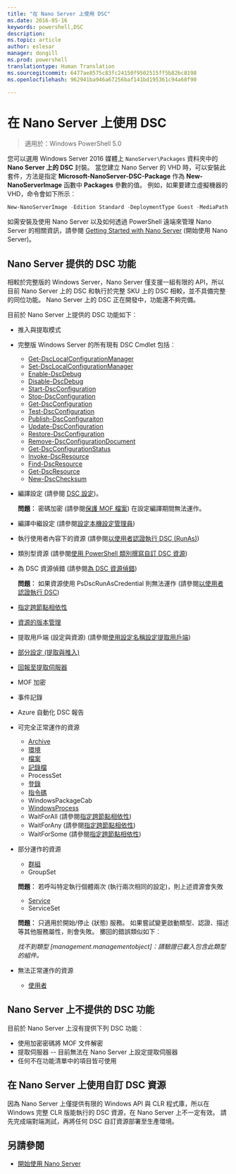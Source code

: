 ```yaml
---
title: "在 Nano Server 上使用 DSC"
ms.date: 2016-05-16
keywords: powershell,DSC
description: 
ms.topic: article
author: eslesar
manager: dongill
ms.prod: powershell
translationtype: Human Translation
ms.sourcegitcommit: 6477ae8575c83fc24150f9502515ff5b82bc8198
ms.openlocfilehash: 962941ba946a67256baf141bd195361c94a68f90

---
```


# 在 Nano Server 上使用 DSC

> 適用於：Windows PowerShell 5.0

您可以選用 Windows Server 2016 媒體上 `NanoServer\Packages` 資料夾中的 **Nano Server 上的 DSC** 封裝。 當您建立 Nano Server 的 VHD 時，可以安裝此套件，方法是指定 **Microsoft-NanoServer-DSC-Package** 作為 **New-NanoServerImage** 函數中 **Packages** 參數的值。 例如，如果要建立虛擬機器的 VHD，命令會如下所示︰

```powershell
New-NanoServerImage -Edition Standard -DeploymentType Guest -MediaPath f:\ -BasePath .\Base -TargetPath .\Nano1\Nano.vhd -ComputerName Nano1 -Packages Microsoft-NanoServer-DSC-Package
```

如需安裝及使用 Nano Server 以及如何透過 PowerShell 遠端來管理 Nano Server 的相關資訊，請參閱 [Getting Started with Nano Server](https://technet.microsoft.com/en-us/library/mt126167.aspx) (開始使用 Nano Server)。


## Nano Server 提供的 DSC 功能

 相較於完整版的 Windows Server，Nano Server 僅支援一組有限的 API，所以目前 Nano Server 上的 DSC 和執行於完整 SKU 上的 DSC 相較，並不具備完整的同位功能。 Nano Server 上的 DSC 正在開發中，功能還不夠完備。
 
 目前於 Nano Server 上提供的 DSC 功能如下︰ 


* 推入與提取模式

* 完整版 Windows Server 的所有現有 DSC Cmdlet 包括︰ 
  * [Get-DscLocalConfigurationManager](https://technet.microsoft.com/en-us/library/dn407378.aspx)
  * [Set-DscLocalConfigurationManager](https://technet.microsoft.com/en-us/library/dn521621.aspx)   
  * [Enable-DscDebug](https://technet.microsoft.com/en-us/library/mt517870.aspx)
  * [Disable-DscDebug](https://technet.microsoft.com/en-us/library/mt517872.aspx)       
  * [Start-DscConfiguration](https://technet.microsoft.com/en-us/library/dn521623.aspx)
  * [Stop-DscConfiguration](https://technet.microsoft.com/en-us/library/mt143542.aspx)
  * [Get-DscConfiguration](https://technet.microsoft.com/en-us/library/dn407379.aspx)
  * [Test-DscConfiguration](https://technet.microsoft.com/en-us/library/dn407382.aspx)      
  * [Publish-DscConfiguraiton](https://technet.microsoft.com/en-us/library/mt517875.aspx) 
  * [Update-DscConfiguration](https://technet.microsoft.com/en-us/library/mt143541.aspx)
  * [Restore-DscConfiguration](https://technet.microsoft.com/en-us/library/dn407383.aspx)
  * [Remove-DscConfigurationDocument](https://technet.microsoft.com/en-us/library/mt143544.aspx)
  * [Get-DscConfigurationStatus](https://technet.microsoft.com/en-us/library/mt517868.aspx)
  * [Invoke-DscResource](https://technet.microsoft.com/en-us/library/mt517869.aspx)
  * [Find-DscResource](https://technet.microsoft.com/en-us/library/mt517874.aspx)
  * [Get-DscResource](https://technet.microsoft.com/en-us/library/dn521625.aspx)
  * [New-DscChecksum](https://technet.microsoft.com/en-us/library/dn521622.aspx)    

* 編譯設定 (請參閱 [DSC 設定](configurations.md))。

  **問題︰** 密碼加密 (請參閱[保護 MOF 檔案](securemof.md)) 在設定編譯期間無法運作。

* 編譯中繼設定 (請參閱[設定本機設定管理員](metaConfig.md))

* 執行使用者內容下的資源 (請參閱[以使用者認證執行 DSC (RunAs)](runAsUser.md))

* 類別型資源 (請參閱[使用 PowerShell 類別撰寫自訂 DSC 資源](authoringResourceClass.md))

* 為 DSC 資源偵錯 (請參閱[為 DSC 資源偵錯](debugresource.md))
  
  **問題︰** 如果資源使用 PsDscRunAsCredential 則無法運作 (請參閱[以使用者認證執行 DSC](runAsUser.md))

* [指定跨節點相依性](crossNodeDependencies.md) 

* [資源的版本管理](sxsResource.md)

* 提取用戶端 (設定與資源) (請參閱[使用設定名稱設定提取用戶端](pullClientConfigNames.md))

* [部分設定 (提取與推入)](partialConfigs.md)

* [回報至提取伺服器](reportServer.md) 

* MOF 加密

* 事件記錄

* Azure 自動化 DSC 報告

* 可完全正常運作的資源
  * [Archive](archiveResource.md)
  * [環境](environmentResource.md)
  * [檔案](fileResource.md)
  * [記錄檔](logResource.md)
  * ProcessSet
  * [登錄](registryResource.md)
  * [指令碼](scriptResource.md)
  * WindowsPackageCab
  * [WindowsProcess](windowsProcessResource.md)
  * WaitForAll (請參閱[指定跨節點相依性](crossNodeDependencies.md))
  * WaitForAny (請參閱[指定跨節點相依性](crossNodeDependencies.md))
  * WaitForSome (請參閱[指定跨節點相依性](crossNodeDependencies.md))

* 部分運作的資源
  * [群組](groupResource.md)
  * GroupSet
  
  **問題︰** 若呼叫特定執行個體兩次 (執行兩次相同的設定)，則上述資源會失敗
  
  * [Service](serviceResource.md)
  * ServiceSet
  
  **問題︰** 只適用於開始/停止 (狀態) 服務。 如果嘗試變更啟動類型、認證、描述等其他服務屬性，則會失敗。 擲回的錯誤類似如下︰
  
  *找不到類型 [management.managementobject]：請驗證已載入包含此類型的組件。*
  
* 無法正常運作的資源
  * [使用者](userResource.md)
  

## Nano Server 上不提供的 DSC 功能

目前於 Nano Server 上沒有提供下列 DSC 功能︰

* 使用加密密碼將 MOF 文件解密 
* 提取伺服器 -- 目前無法在 Nano Server 上設定提取伺服器
* 任何不在功能清單中的項目皆可使用

## 在 Nano Server 上使用自訂 DSC 資源
 
因為 Nano Server 上僅提供有限的 Windows API 與 CLR 程式庫，所以在 Windows 完整 CLR 版能執行的 DSC 資源，在 Nano Server 上不一定有效。 請先完成端對端測試，再將任何 DSC 自訂資源部署至生產環境。

## 另請參閱
- [開始使用 Nano Server](https://technet.microsoft.com/en-us/library/mt126167.aspx)




<!--HONumber=Jun16_HO4-->


